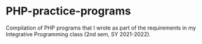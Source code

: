 # PHP-practice-programs
Compilation of PHP programs that I wrote as part of the requirements in my Integrative Programming class (2nd sem, SY 2021-2022).
